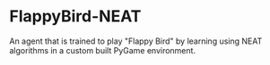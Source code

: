 # FlappyBird-NEAT
An agent that is trained to play "Flappy Bird" by learning using NEAT algorithms in a custom built PyGame environment.
